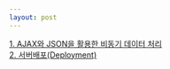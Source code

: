 ```yaml
---
layout: post
--- 
```

<a href="/board/PMS_Project/PMS_Project1">1. AJAX와 JSON을 활용한 비동기 데이터 처리 </a><br>
<a href="/board/PMS_Project/PMS_Project2">2. 서버배포(Deployment) </a><br>